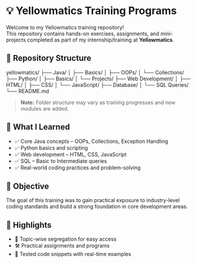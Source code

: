 # 💡 Yellowmatics Training Programs

Welcome to my Yellowmatics training repository!  
This repository contains hands-on exercises, assignments, and mini-projects completed as part of my internship/training at **Yellowmatics**.

## 📁 Repository Structure

yellowmatics/
├── Java/
│ ├── Basics/
│ ├── OOPs/
│ └── Collections/
├── Python/
│ ├── Basics/
│ └── Projects/
├── Web Development/
│ ├── HTML/
│ ├── CSS/
│ └── JavaScript/
├── Database/
│ └── SQL Queries/
└── README.md

> **Note:** Folder structure may vary as training progresses and new modules are added.

## 🧠 What I Learned

- ✅ Core Java concepts – OOPs, Collections, Exception Handling
- ✅ Python basics and scripting
- ✅ Web development – HTML, CSS, JavaScript
- ✅ SQL – Basic to Intermediate queries
- ✅ Real-world coding practices and problem-solving

## 🎯 Objective

The goal of this training was to gain practical exposure to industry-level coding standards and build a strong foundation in core development areas.

## 📌 Highlights

- 📘 Topic-wise segregation for easy access
- 🛠️ Practical assignments and programs
- 🧪 Tested code snippets with real-time examples

